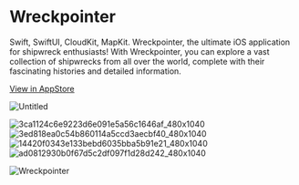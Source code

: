 # Wreckpointer

Swift, SwiftUI, CloudKit, MapKit.
Wreckpointer, the ultimate iOS application for shipwreck enthusiasts!  With Wreckpointer, you can explore a vast collection of shipwrecks from all over the world, complete with their fascinating histories and detailed information.

[View in AppStore](https://apps.apple.com/us/app/wreckpointer/id6447294628)

![Untitled](https://github.com/TernovoiD/wreckpointer/assets/121759315/3ce0866e-21f4-455c-85e0-69954baa897e)

![3ca1124c6e9223d6e091e5a56c1646af_480x1040](https://github.com/TernovoiD/wreckpointer/assets/121759315/2536fb11-0ca1-4b38-80cc-55344ef0dd9b)
![3ed818ea0c54b860114a5ccd3aecbf40_480x1040](https://github.com/TernovoiD/wreckpointer/assets/121759315/a081d878-0044-467f-85dd-839a01fcc8fd)
![14420f0343e133bebd6035bba5b91e21_480x1040](https://github.com/TernovoiD/wreckpointer/assets/121759315/bc92fee9-b856-4e58-91e2-4e268418af57)
![ad0812930b0f67d5c2df097f1d28d242_480x1040](https://github.com/TernovoiD/wreckpointer/assets/121759315/c151f82c-0e0f-438d-866b-8726826dc867)



![Wreckpointer](https://github.com/TernovoiD/wreckpointer/assets/121759315/c197b3ac-2bb8-4ed9-82ee-e092fd5c08bc)
